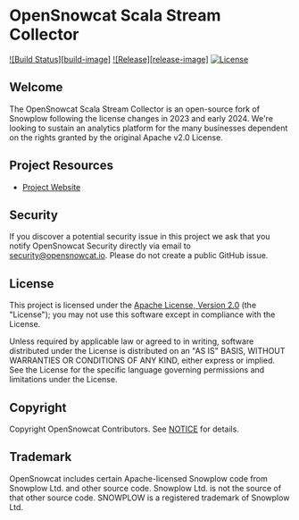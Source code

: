 # OpenSnowcat Scala Stream Collector
[![Build Status][build-image]][build-wf]
[![Release][release-image]][releases]
[![License][license-image]][license]

## Welcome

The OpenSnowcat Scala Stream Collector is an open-source fork of Snowplow following the license changes in 2023 and early 2024. We're looking to sustain an analytics platform for the many businesses dependent on the rights granted by the original Apache v2.0 License.

## Project Resources
 - [Project Website](https://opensnowcat.io/)

## Security

If you discover a potential security issue in this project we ask that you notify OpenSnowcat Security directly via email to security@opensnowcat.io. Please do not create a public GitHub issue.


## License

This project is licensed under the [Apache License, Version 2.0][license] (the "License"); you may not use this software except in compliance with the License.

Unless required by applicable law or agreed to in writing, software
distributed under the License is distributed on an "AS IS" BASIS,
WITHOUT WARRANTIES OR CONDITIONS OF ANY KIND, either express or implied.
See the License for the specific language governing permissions and
limitations under the License.

## Copyright
Copyright OpenSnowcat Contributors. See [NOTICE](NOTICE.txt) for details.


## Trademark

OpenSnowcat includes certain Apache-licensed Snowplow code from Snowplow Ltd. and other source code. Snowplow Ltd. is not the source of that other source code. SNOWPLOW is a registered trademark of Snowplow Ltd.

[releases]: https://github.com/opensnowcat/opensnowcat-collector
[build-wf]: https://github.com/opensnowcat/opensnowcat-collector/actions?query=workflow%3Abuild
[license-image]: http://img.shields.io/badge/license-Apache--2-blue.svg?style=flat
[license]: http://www.apache.org/licenses/LICENSE-2.0
